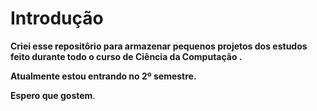 # Introdução 

****Criei esse repositôrio para armazenar pequenos projetos dos estudos feito durante todo o curso de Ciência da Computação .****

**Atualmente estou entrando no 2º semestre.**

**Espero que gostem**.
